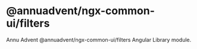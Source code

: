 
# @annuadvent/ngx-common-ui/filters

Annu Advent @annuadvent/ngx-common-ui/filters Angular Library module.
